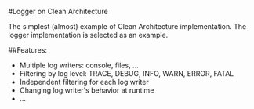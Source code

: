 #Logger on Clean Architecture

The simplest (almost) example of Clean Architecture implementation.
The logger implementation is selected as an example.

##Features:
- Multiple log writers: console, files, ...
- Filtering by log level: TRACE, DEBUG, INFO, WARN, ERROR, FATAL
- Independent filtering for each log writer
- Changing log writer's behavior at runtime
- ...
